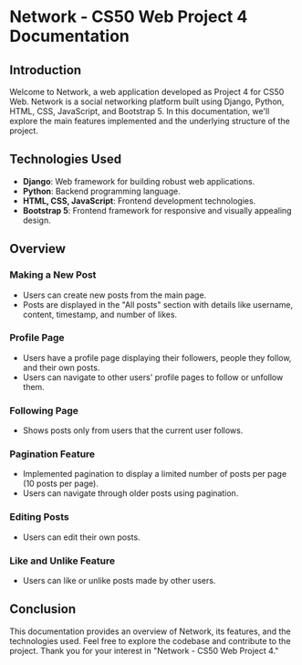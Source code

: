 # Network - CS50 Web Project 4 Documentation

## Introduction

Welcome to Network, a web application developed as Project 4 for CS50 Web. Network is a social networking platform built using Django, Python, HTML, CSS, JavaScript, and Bootstrap 5. In this documentation, we'll explore the main features implemented and the underlying structure of the project.

## Technologies Used

- **Django**: Web framework for building robust web applications.
- **Python**: Backend programming language.
- **HTML, CSS, JavaScript**: Frontend development technologies.
- **Bootstrap 5**: Frontend framework for responsive and visually appealing design.

## Overview

### Making a New Post

- Users can create new posts from the main page.
- Posts are displayed in the "All posts" section with details like username, content, timestamp, and number of likes.

### Profile Page

- Users have a profile page displaying their followers, people they follow, and their own posts.
- Users can navigate to other users' profile pages to follow or unfollow them.

### Following Page 

- Shows posts only from users that the current user follows.

### Pagination Feature

- Implemented pagination to display a limited number of posts per page (10 posts per page).
- Users can navigate through older posts using pagination.

### Editing Posts

- Users can edit their own posts.

### Like and Unlike Feature

- Users can like or unlike posts made by other users.

## Conclusion

This documentation provides an overview of Network, its features, and the technologies used. Feel free to explore the codebase and contribute to the project. Thank you for your interest in "Network - CS50 Web Project 4."